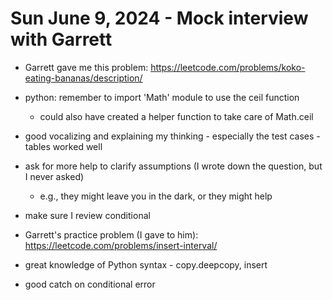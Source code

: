 # Sun June 9, 2024 - Mock interview with Garrett

- Garrett gave me this problem: https://leetcode.com/problems/koko-eating-bananas/description/

- python:  remember to import 'Math' module to use the ceil function
  - could also have created a helper function to take care of Math.ceil
- good vocalizing and explaining my thinking - especially the test cases - tables worked well
- ask for more help to clarify assumptions (I wrote down the question, but I never asked)
  - e.g., they might leave you in the dark, or they might help
- make sure I review conditional 



- Garrett's practice problem (I gave to him):
https://leetcode.com/problems/insert-interval/
- great knowledge of Python syntax - copy.deepcopy, insert
- good catch on conditional error